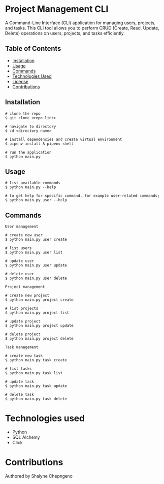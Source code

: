 # Project Management CLI

A Command-Line Interface (CLI) application for managing users, projects, and tasks. This CLI tool allows you to perform CRUD (Create, Read, Update, Delete) operations on users, projects, and tasks efficiently.

## Table of Contents

- [Installation](#installation)
- [Usage](#usage)
- [Commands](#commands)
- [Technologies Used](#technologies-used)
- [License](#license)
- [Contributions](#contributions)

## Installation
```
# clone the repo
$ git clone <repo link>
```
```
# navigate to directory
$ cd <directory name>
```
```
# install dependencies and create virtual environment
$ pipenv install & pipenv shell
```
```
# run the application
$ python main.py
```

 ## Usage
 ```
 # list available commands
 $ python main.py --help
 ```   
 ```
 # to get help for specific command, for example user-related commands;
 $ python main.py user --help
 ```

## Commands
```User management```
```
# create new user
$ python main.py user create
```
```
# list users
$ python main.py user list
```
```
# update user
$ python main.py user update
```
```
# delete user
$ python main.py user delete 
```
```Project management```   
```
# create new project
$ python main.py project create
```
```
# list projects
$ python main.py project list
```
```
# update project
$ python main.py project update
```
```
# delete project
$ python main.py project delete 
``` 
```Task management```   
```
# create new task
$ python main.py task create
```
```
# list tasks
$ python main.py task list
```
```
# update task
$ python main.py task update
```
```
# delete task
$ python main.py task delete 
``` 

# Technologies used
- Python
- SQL Alchemy
- Click

# Contributions
Authored by Shalyne Chepngeno


